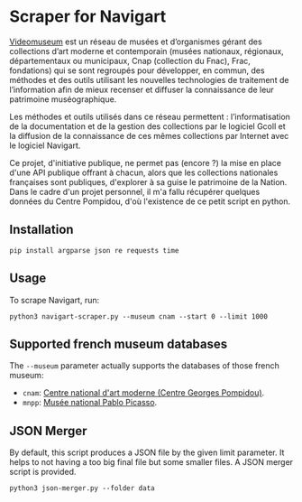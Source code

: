 # Scraper for Navigart

[Videomuseum](https://www.videomuseum.fr/) est un réseau de musées et d’organismes gérant des collections d’art moderne et contemporain (musées nationaux, régionaux, départementaux ou municipaux, Cnap (collection du Fnac), Frac, fondations) qui se sont regroupés pour développer, en commun, des méthodes et des outils utilisant les nouvelles technologies de traitement de l’information afin de mieux recenser et diffuser la connaissance de leur patrimoine muséographique.

Les méthodes et outils utilisés dans ce réseau permettent : l’informatisation de la documentation et de la gestion des collections par le logiciel Gcoll et la diffusion de la connaissance de ces mêmes collections par Internet avec le logiciel Navigart.

Ce projet, d'initiative publique, ne permet pas (encore ?) la mise en place d'une API publique offrant à chacun, alors que les collections nationales françaises sont publiques, d'explorer à sa guise le patrimoine de la Nation. Dans le cadre d'un projet personnel, il m'a fallu récupérer quelques données du Centre Pompidou, d'où l'existence de ce petit script en python.

## Installation
```
pip install argparse json re requests time
```

## Usage
To scrape Navigart, run:
```
python3 navigart-scraper.py --museum cnam --start 0 --limit 1000
```

## Supported french museum databases
The `--museum` parameter actually supports the databases of those french museum:
- `cnam`: [Centre national d'art moderne (Centre Georges Pompidou)](https://collection.centrepompidou.fr/).
- `mnpp`: [Musée national Pablo Picasso](https://www.museepicassoparis.fr/fr/collection-en-ligne).

## JSON Merger
By default, this script produces a JSON file by the given limit parameter. It helps to not having a too big final file but some smaller files. A JSON merger script is provided.
```
python3 json-merger.py --folder data
```
